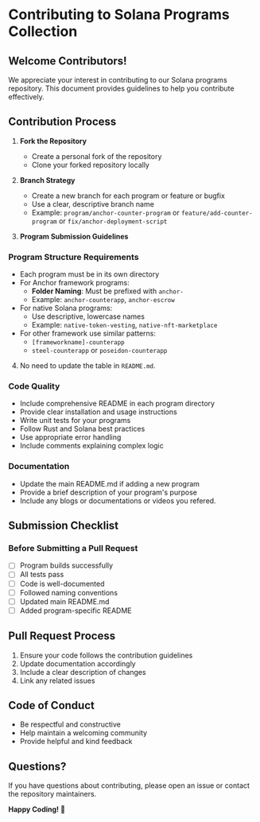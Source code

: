 # Contributing to Solana Programs Collection

## Welcome Contributors!

We appreciate your interest in contributing to our Solana programs repository. This document provides guidelines to help you contribute effectively.

## Contribution Process

1. **Fork the Repository**

   - Create a personal fork of the repository
   - Clone your forked repository locally

2. **Branch Strategy**

   - Create a new branch for each program or feature or bugfix
   - Use a clear, descriptive branch name
   - Example: `program/anchor-counter-program` or `feature/add-counter-program` or `fix/anchor-deployment-script`

3. **Program Submission Guidelines**

### Program Structure Requirements

- Each program must be in its own directory
- For Anchor framework programs:
  - **Folder Naming**: Must be prefixed with `anchor-`
  - Example: `anchor-counterapp`, `anchor-escrow`
- For native Solana programs:
  - Use descriptive, lowercase names
  - Example: `native-token-vesting`, `native-nft-marketplace`
- For other framework use similar patterns:
  - `[frameworkname]-counterapp`
  - `steel-counterapp` or `poseidon-counterapp`

4. No need to update the table in `README.md`.

### Code Quality

- Include comprehensive README in each program directory
- Provide clear installation and usage instructions
- Write unit tests for your programs
- Follow Rust and Solana best practices
- Use appropriate error handling
- Include comments explaining complex logic

### Documentation

- Update the main README.md if adding a new program
- Provide a brief description of your program's purpose
- Include any blogs or documentations or videos you refered.

## Submission Checklist

### Before Submitting a Pull Request

- [ ] Program builds successfully
- [ ] All tests pass
- [ ] Code is well-documented
- [ ] Followed naming conventions
- [ ] Updated main README.md
- [ ] Added program-specific README

## Pull Request Process

1. Ensure your code follows the contribution guidelines
2. Update documentation accordingly
3. Include a clear description of changes
4. Link any related issues

## Code of Conduct

- Be respectful and constructive
- Help maintain a welcoming community
- Provide helpful and kind feedback

## Questions?

If you have questions about contributing, please open an issue or contact the repository maintainers.

**Happy Coding! 🚀**
